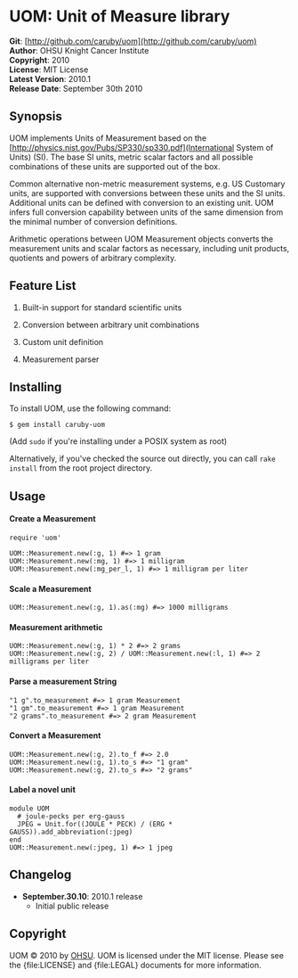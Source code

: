 UOM: Unit of Measure library
============================

**Git**:          [http://github.com/caruby/uom](http://github.com/caruby/uom)    
**Author**:       OHSU Knight Cancer Institute    
**Copyright**:    2010    
**License**:      MIT License    
**Latest Version**: 2010.1    
**Release Date**: September 30th 2010    

Synopsis
--------

UOM implements Units of Measurement based on the
[http://physics.nist.gov/Pubs/SP330/sp330.pdf](International System of Units) (SI).
The base SI units, metric scalar factors and all possible combinations of these units
are supported out of the box.

Common alternative non-metric measurement systems, e.g. US Customary units, are
supported with conversions between these units and the SI units.
Additional units can be defined with conversion to an existing unit.
UOM infers full conversion capability between units of the same dimension from
the minimal number of conversion definitions.

Arithmetic operations between UOM Measurement objects converts the measurement units
and scalar factors as necessary, including unit products, quotients and powers of
arbitrary complexity.

Feature List
------------

1. Built-in support for standard scientific units

2. Conversion between arbitrary unit combinations

3. Custom unit definition

4. Measurement parser

Installing
----------

To install UOM, use the following command:

    $ gem install caruby-uom

(Add `sudo` if you're installing under a POSIX system as root)

Alternatively, if you've checked the source out directly, you can call
`rake install` from the root project directory.

Usage
-----

#### Create a Measurement
    require 'uom'

    UOM::Measurement.new(:g, 1) #=> 1 gram
    UOM::Measurement.new(:mg, 1) #=> 1 milligram
    UOM::Measurement.new(:mg_per_l, 1) #=> 1 milligram per liter

#### Scale a Measurement

    UOM::Measurement.new(:g, 1).as(:mg) #=> 1000 milligrams

#### Measurement arithmetic

    UOM::Measurement.new(:g, 1) * 2 #=> 2 grams
    UOM::Measurement.new(:g, 2) / UOM::Measurement.new(:l, 1) #=> 2 milligrams per liter

#### Parse a measurement String

    "1 g".to_measurement #=> 1 gram Measurement
    "1 gm".to_measurement #=> 1 gram Measurement
    "2 grams".to_measurement #=> 2 gram Measurement

#### Convert a Measurement

    UOM::Measurement.new(:g, 2).to_f #=> 2.0
    UOM::Measurement.new(:g, 1).to_s #=> "1 gram"
    UOM::Measurement.new(:g, 2).to_s #=> "2 grams"

#### Label a novel unit

    module UOM
      # joule-pecks per erg-gauss
      JPEG = Unit.for((JOULE * PECK) / (ERG * GAUSS)).add_abbreviation(:jpeg)
    end
    UOM::Measurement.new(:jpeg, 1) #=> 1 jpeg

Changelog
---------

- **September.30.10**: 2010.1 release
    - Initial public release

Copyright
---------

UOM &copy; 2010 by [OHSU](mailto:loneyf@ohsu.edu).
UOM is licensed under the MIT license. Please see the {file:LICENSE} and {file:LEGAL}
documents for more information.
